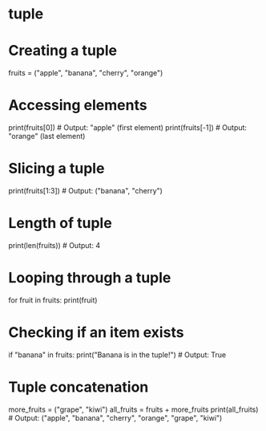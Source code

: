 # tuple
# Creating a tuple
fruits = ("apple", "banana", "cherry", "orange")

# Accessing elements
print(fruits[0])      # Output: "apple" (first element)
print(fruits[-1])     # Output: "orange" (last element)

# Slicing a tuple
print(fruits[1:3])    # Output: ("banana", "cherry")

# Length of tuple
print(len(fruits))    # Output: 4

# Looping through a tuple
for fruit in fruits:
    print(fruit)

# Checking if an item exists
if "banana" in fruits:
    print("Banana is in the tuple!")  # Output: True

# Tuple concatenation
more_fruits = ("grape", "kiwi")
all_fruits = fruits + more_fruits
print(all_fruits)  # Output: ("apple", "banana", "cherry", "orange", "grape", "kiwi")
